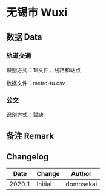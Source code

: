 # 无锡市 Wuxi

## 数据 Data

### 轨道交通

识别方式：1E文件，线路和站点

数据文件：metro-tu.csv

### 公交

识别方式：暂缺

## 备注 Remark

## Changelog

Date | Change | Author
-----|--------|-------
2020.1 | Initial | domosekai
